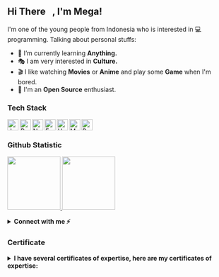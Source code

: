 <h2 align="left">Hi There <img src="https://raw.githubusercontent.com/MartinHeinz/MartinHeinz/master/wave.gif" width="10px">, I'm Mega!</h2>

I'm one of the young people from Indonesia who is interested in 💻 programming. Talking about personal stuffs:

- 🌱 I’m currently learning **Anything.**
- 🎭 I am very interested in **Culture.**
- 🎬 I like watching **Movies** or **Anime** and play some **Game** when I'm bored.
- 🤠 I'm an **Open Source** enthusiast.

### Tech Stack

<p align="left">
<a href="https://developer.mozilla.org/en-US/docs/Web/JavaScript" target="_blank" rel="noreferrer"><img align="left" title="JavaScript" src="https://raw.githubusercontent.com/danielcranney/readme-generator/main/public/icons/skills/javascript-colored.svg" width="25px" height="25px" alt="JavaScript" /></a>
<a href="https://reactjs.org/" target="_blank" rel="noreferrer"><img align="left" title="ReactJS" src="https://raw.githubusercontent.com/danielcranney/readme-generator/main/public/icons/skills/react-colored.svg" width="25px" height="25px" alt="React" /></a>
<!-- <a href="https://nextjs.org/docs" target="_blank" rel="noreferrer"><img title="NextJs" src="https://raw.githubusercontent.com/danielcranney/readme-generator/main/public/icons/skills/nextjs-colored.svg" width="36" height="36" alt="NextJs" /></a> -->
<a href="https://nodejs.org/en/" target="_blank" rel="noreferrer"><img align="left" title="NodeJS" src="https://raw.githubusercontent.com/danielcranney/readme-generator/main/public/icons/skills/nodejs-colored.svg"width="25px" height="25px" alt="NodeJS" /></a>
<a href="https://expressjs.com/" target="_blank" rel="noreferrer"><img align="left" title="Express" src="https://raw.githubusercontent.com/danielcranney/readme-generator/main/public/icons/skills/express-colored.svg" width="25px" height="25px" alt="Express" /></a>
<a href="https://hapi.dev/" target="_blank" rel="noreferrer"><img align="left" title="Hapi (NodeJS HTTP Framework)" width="25px" height="25px" src="https://avatars.githubusercontent.com/u/3774533?s=200&v=4" /></a>
<a href="https://www.mongodb.com/" target="_blank" rel="noreferrer"><img align="left" title="MongoDB" src="https://raw.githubusercontent.com/danielcranney/readme-generator/main/public/icons/skills/mongodb-colored.svg" width="25px" height="25px" alt="MongoDB" /></a>
<a href="https://www.postgresql.org/" target="_blank" rel="noreferrer"><img title="PostgreeSQL" src="https://raw.githubusercontent.com/danielcranney/readme-generator/main/public/icons/skills/postgresql-colored.svg" width="25px" height="25px" alt="PostgreSQL" /></a>
</p>

### Github Statistic

<p align="left">
<a href="https://github.com/megaariii">
  <img height="120em" src="https://github-readme-stats-eight-theta.vercel.app/api?username=megaariii&show_icons=true&theme=algolia&include_all_commits=true&count_private=true"/>
  <img height="120em" src="https://github-readme-stats-eight-theta.vercel.app/api/top-langs/?username=megaariii&layout=compact&langs_count=8&theme=algolia"/>
</a>
</p>

<details>
  <summary><strong>Connect with me ⚡️<strong></summary><br>

- Portfolio: [On Progress](https://www.google.com)
- LinkedIn: [linkedin.com/in/i-wayan-mega-arimerta-b95922200](https://www.linkedin.com/in/i-wayan-mega-arimerta-b95922200/)
- Instagram: [instagram.com/megaariii](https://www.instagram.com/megaariii)
  </details>

### Certificate

<details>
  <summary><strong>I have several certificates of expertise, here are my certificates of expertise:<strong></summary><br>

- [Responsive Web Design](https://www.freecodecamp.org/certification/megaariii/responsive-web-design) ~ freeCodeCamp
- [JavaScript Algorithms and Data Structures](https://www.freecodecamp.org/certification/megaariii/javascript-algorithms-and-data-structures) ~ freeCodeCamp
- [JavaScript](https://www.sololearn.com/certificates/course/en/24397451/1024/landscape/png) ~ SoloLearn
- [React + Redux](https://www.sololearn.com/Certificate/1097-24397451/jpg/) ~ SoloLearn
- [JavaScript (Basic)](https://www.hackerrank.com/certificates/a8bc67d6fae8) ~ HackerRank
  </details>
